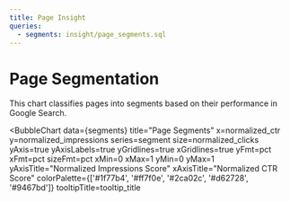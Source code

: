 ```yaml
---
title: Page Insight
queries:
  - segments: insight/page_segments.sql
---
```


# Page Segmentation

This chart classifies pages into segments based on their performance in Google Search.

<BubbleChart
    data={segments}
    title="Page Segments"
    x=normalized_ctr
    y=normalized_impressions
    series=segment
    size=normalized_clicks
    yAxis=true
    yAxisLabels=true
    yGridlines=true
    xGridlines=true
    yFmt=pct
    xFmt=pct
    sizeFmt=pct
    xMin=0
    xMax=1
    yMin=0
    yMax=1
    yAxisTitle="Normalized Impressions Score"
    xAxisTitle="Normalized CTR Score"
    colorPalette={['#1f77b4', '#ff7f0e', '#2ca02c', '#d62728', '#9467bd']}
    tooltipTitle=tooltip_title
>
</BubbleChart>

<!--
    Note on tooltip:
    The tooltip title is set to a custom column combining page_title and position.
    The tooltip body will show the values for x, y, and size by default.
    The raw values for ctr, impressions, and clicks are available in the dataset.
-->
